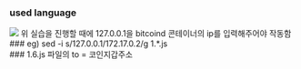 ### used language
<img src="https://img.shields.io/badge/CSharp-239120?style=flat-square&logo=CSharp&logoColor=white"/>
위 실습을 진행할 때에 127.0.0.1을 
bitcoind 콘테이너의 ip를 입력해주어야 작동함
</br>
### eg)   sed -i s/127.0.0.1/172.17.0.2/g 1.*.js 
</br>
### 1.6.js 파일의 to = 코인지갑주소
